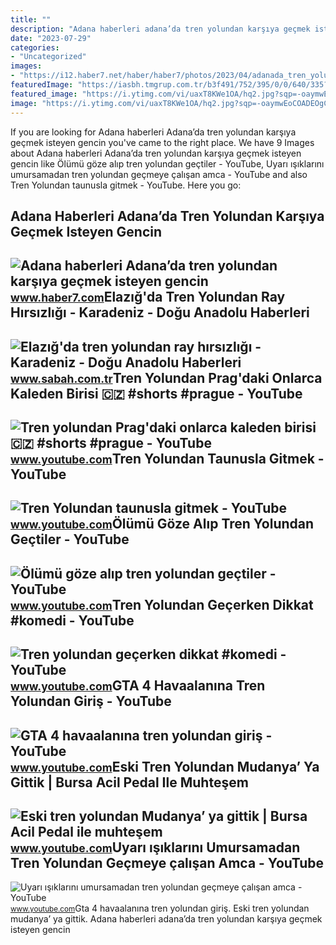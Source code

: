 ```yaml
---
title: ""
description: "Adana haberleri adana’da tren yolundan karşıya geçmek isteyen gencin"
date: "2023-07-29"
categories:
- "Uncategorized"
images:
- "https://i12.haber7.net/haber/haber7/photos/2023/04/adanada_tren_yolundan_karsiya_gecmek_isteyen_gencin_feci_olumu_1674541870_1075.jpg"
featuredImage: "https://iasbh.tmgrup.com.tr/b3f491/752/395/0/0/640/335?u=https://isbh.tmgrup.com.tr/sbh/2018/03/09/elazigda-tren-yolundan-ray-hirsizligi-1520596230678.jpg"
featured_image: "https://i.ytimg.com/vi/uaxT8KWe1OA/hq2.jpg?sqp=-oaymwEoCOADEOgC8quKqQMcGADwAQH4Ac4FgAKACooCDAgAEAEYZSBgKEUwDw==&amp;rs=AOn4CLA2IlrMN6TUwoE8km4AJq1h0EVTHg"
image: "https://i.ytimg.com/vi/uaxT8KWe1OA/hq2.jpg?sqp=-oaymwEoCOADEOgC8quKqQMcGADwAQH4Ac4FgAKACooCDAgAEAEYZSBgKEUwDw==&amp;rs=AOn4CLA2IlrMN6TUwoE8km4AJq1h0EVTHg"
---
```


If you are looking for Adana haberleri Adana’da tren yolundan karşıya geçmek isteyen gencin you've came to the right place. We have 9 Images about Adana haberleri Adana’da tren yolundan karşıya geçmek isteyen gencin like Ölümü göze alıp tren yolundan geçtiler - YouTube, Uyarı ışıklarını umursamadan tren yolundan geçmeye çalışan amca - YouTube and also Tren Yolundan taunusla gitmek - YouTube. Here you go:

Adana Haberleri Adana’da Tren Yolundan Karşıya Geçmek Isteyen Gencin
--------------------------------------------------------------------

 ![Adana haberleri Adana’da tren yolundan karşıya geçmek isteyen gencin](https://i12.haber7.net/haber/haber7/photos/2023/04/adanada_tren_yolundan_karsiya_gecmek_isteyen_gencin_feci_olumu_1674541870_1075.jpg) <small>www.haber7.com</small>Elazığ'da Tren Yolundan Ray Hırsızlığı - Karadeniz - Doğu Anadolu Haberleri
---------------------------------------------------------------------------

 ![Elazığ'da tren yolundan ray hırsızlığı - Karadeniz - Doğu Anadolu Haberleri](https://iasbh.tmgrup.com.tr/b3f491/752/395/0/0/640/335?u=https://isbh.tmgrup.com.tr/sbh/2018/03/09/elazigda-tren-yolundan-ray-hirsizligi-1520596230678.jpg) <small>www.sabah.com.tr</small>Tren Yolundan Prag'daki Onlarca Kaleden Birisi 🇨🇿 #shorts #prague - YouTube
---------------------------------------------------------------------------

 ![Tren yolundan Prag'daki onlarca kaleden birisi 🇨🇿 #shorts #prague - YouTube](https://i.ytimg.com/vi/a2zeZf9Pdv4/maxres2.jpg?sqp=-oaymwEoCIAKENAF8quKqQMcGADwAQH4Ac4FgAKACooCDAgAEAEYKSBXKHIwDw==&rs=AOn4CLBOF8PDVWHJllsgOyHMC5Vnryz90Q) <small>www.youtube.com</small>Tren Yolundan Taunusla Gitmek - YouTube
---------------------------------------

 ![Tren Yolundan taunusla gitmek - YouTube](https://i.ytimg.com/vi/uaxT8KWe1OA/hq2.jpg?sqp=-oaymwEoCOADEOgC8quKqQMcGADwAQH4Ac4FgAKACooCDAgAEAEYZSBgKEUwDw==&rs=AOn4CLA2IlrMN6TUwoE8km4AJq1h0EVTHg) <small>www.youtube.com</small>Ölümü Göze Alıp Tren Yolundan Geçtiler - YouTube
------------------------------------------------

 ![Ölümü göze alıp tren yolundan geçtiler - YouTube](https://i.ytimg.com/vi/tAKGy9CycFA/maxresdefault.jpg) <small>www.youtube.com</small>Tren Yolundan Geçerken Dikkat #komedi - YouTube
-----------------------------------------------

 ![Tren yolundan geçerken dikkat #komedi - YouTube](https://i.ytimg.com/vi/nL1lmtxe40w/maxres2.jpg?sqp=-oaymwEoCIAKENAF8quKqQMcGADwAQH4Ac4FgAKACooCDAgAEAEYZSBlKFkwDw==&rs=AOn4CLCuooU_jC-nEHU4Hg8Zh5at91OdAg) <small>www.youtube.com</small>GTA 4 Havaalanına Tren Yolundan Giriş - YouTube
-----------------------------------------------

 ![GTA 4 havaalanına tren yolundan giriş - YouTube](https://i.ytimg.com/vi/5jAc6FTj8Wc/hqdefault.jpg) <small>www.youtube.com</small>Eski Tren Yolundan Mudanya’ Ya Gittik | Bursa Acil Pedal Ile Muhteşem
---------------------------------------------------------------------

 ![Eski tren yolundan Mudanya’ ya gittik | Bursa Acil Pedal ile muhteşem](https://i.ytimg.com/vi/K0_zp3e8LCA/maxresdefault.jpg) <small>www.youtube.com</small>Uyarı ışıklarını Umursamadan Tren Yolundan Geçmeye çalışan Amca - YouTube
-------------------------------------------------------------------------

 ![Uyarı ışıklarını umursamadan tren yolundan geçmeye çalışan amca - YouTube](https://i.ytimg.com/vi/iiNpTrpzPQs/maxresdefault.jpg) <small>www.youtube.com</small>Gta 4 havaalanına tren yolundan giriş. Eski tren yolundan mudanya’ ya gittik. Adana haberleri adana’da tren yolundan karşıya geçmek isteyen gencin
